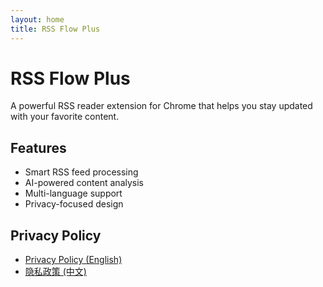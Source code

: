 ```yaml
---
layout: home
title: RSS Flow Plus
---
```


# RSS Flow Plus

A powerful RSS reader extension for Chrome that helps you stay updated with your favorite content.

## Features

- Smart RSS feed processing
- AI-powered content analysis
- Multi-language support
- Privacy-focused design

## Privacy Policy

- [Privacy Policy (English)](privacy/en)
- [隐私政策 (中文)](privacy/zh) 